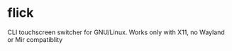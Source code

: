 # flick
CLI touchscreen switcher for GNU/Linux. Works only with X11, no Wayland or Mir compatiblity
